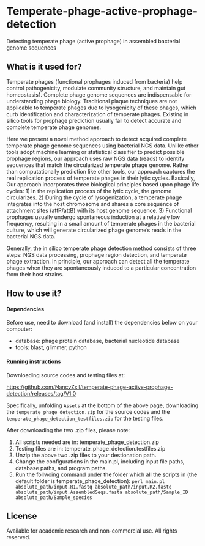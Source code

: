 # Temperate-phage-active-prophage-detection
Detecting temperate phage (active prophage) in assembled bacterial genome sequences

## What is it used for?
Temperate phages (functional prophages induced from bacteria) help control pathogenicity, modulate community structure, and maintain gut homeostasis1. Complete phage genome sequences are indispensable for understanding phage biology. Traditional plaque techniques are not applicable to temperate phages due to lysogenicity of these phages, which curb identification and characterization of temperate phages. Existing in silico tools for prophage prediction usually fail to detect accurate and complete temperate phage genomes.

Here we present a novel method approach to detect acquired complete temperate phage genome sequences using bacterial NGS data. Unlike other tools adopt machine learning or statistical classifier to predict possible prophage regions, our approach uses raw NGS data (reads) to identify sequences that match the circularized temperate phage genome. Rather than computationally prediction like other tools, our approach captures the real replication process of temperate phages in their lytic cycles. Basically, Our approach incorporates three biological principles based upon phage life cycles: 1) In the replication process of the lytic cycle, the genome circularizes. 2) During the cycle of lysogenization, a temperate phage integrates into the host chromosome and shares a core sequence of attachment sites (attP/attB) with its host genome sequence. 3) Functional prophages usually undergo spontaneous induction at a relatively low frequency, resulting in a small amount of temperate phages in the bacterial culture, which will generate circularized phage genome’s reads in the bacterial NGS data. 

Generally, the in silico temperate phage detection method consists of three steps: NGS data processing, prophage region detection, and temperate phage extraction. In principle, our approach can detect all the temperate phages when they are spontaneously induced to a particular concentration from their host strains.
## How to use it?
#### Dependencies
Before use, need to download (and install) the dependencies below on your computer:

* database: phage protein database, bacterial nucleotide database
* tools: blast, glimmer, python
#### Running instructions
Downloading source codes and testing files at:

https://github.com/NancyZxll/temperate-phage-active-prophage-detection/releases/tag/V1.0

Specifically, 
unfolding `Assets` at the bottom of the above page, downloading the `temperate_phage_detection.zip` for the source codes and the `temperate_phage_detection_testfiles.zip` for the testing files.

After downloading the two .zip files, please note:

1.	All scripts needed are in:
temperate_phage_detection.zip
2.	Testing files are in:
temperate_phage_detection.testfiles.zip
3.	Unzip the above two .zip files to your destionation path.
4.	Change the configurations in the main.pl, including input file paths, database paths, and program paths.
5.	Run the follwoing command under the folder which all the scripts in (the default folder is temperate_phage_detection):
     `perl main.pl absolute_path/input.R1.fastq absolute_path/input.R2.fastq absolute_path/input.AssembledSeqs.fasta absolute_path/Sample_ID absolute_path/Sample_species`

## License
Available for academic research and non-commercial use. All rights reserved.


